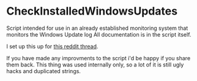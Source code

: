 # CheckInstalledWindowsUpdates
Script intended for use in an already established monitoring system that monitors the Windows Update log
All documentation is in the script itself.

I set up this up for [this reddit thread](https://www.reddit.com/r/sysadmin/comments/aavocr/after_6_months_of_testing_this_in_my_company_i/).

If you have made any improvments to the script i'd be happy if you share them back. This thing was used internally only, so a lot of it is still ugly hacks and duplicated strings.
